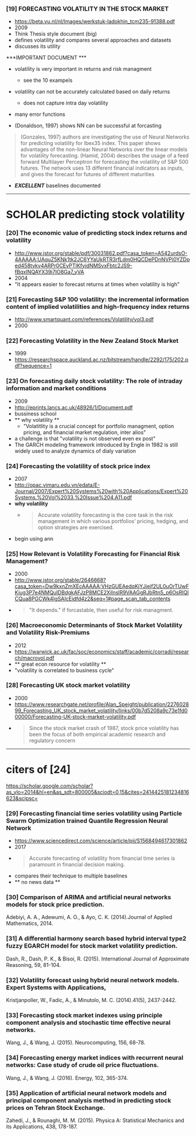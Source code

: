 

### [19] FORECASTING VOLATILITY IN THE STOCK MARKET
- https://beta.vu.nl/nl/Images/werkstuk-ladokhin_tcm235-91388.pdf
- 2009
- Think Thesis style document (big)
- defines volatility and compares several approaches and datasets
- discusses its utility

***IMPORTANT DOCUMENT ***

- volatility is very important in returns and risk managment
    - see the 10 exampels
- volatility can not be accurately calculated based on daily returns
    - does not capture intra day volatility
- many error functions

- (Donaldson, 1997) shows NN can be successful at forcasting
>  (Gonzales, 1997) authors are investigating the use of Neural Networks for predicting volatility for Ibex35 index. This paper shows advantages of the non-linear Neural Networks
over the linear models for volatility forecasting.
> (Hamid, 2004) describes the usage of a feed forward Multilayer Perceptron for
forecasting the volatility of S&P 500 futures. The network uses 13 different financial
indicators as inputs, and gives the forecast for futures of different maturities


- ***EXCELLENT*** baselines documented

-------
# SCHOLAR predicting stock volatility

### [20] The economic value of predicting stock index returns and volatility
- http://www.jstor.org/stable/pdf/30031862.pdf?casa_token=A542urdsO-4AAAAA:UAquZ5KNk1tk2JC6YYaUkRTR3rfLdm0HQCDePDnNVPi0YZDped458tvkv4ARPr0CEvPTIKfyidNMSvxFbtc2JS9-fBqxINQAYX39i7IO8Ga7_yVA
- 2004
- "It appears easier to forecast returns at times when volatility is high"

### [21] Forecasting S&P 100 volatility: the incremental information content of implied volatilities and high-frequency index returns
- http://www.smartquant.com/references/Volatility/vol3.pdf
- 2000

### [22] Forecasting Volatility in the New Zealand Stock Market
- 1999
- https://researchspace.auckland.ac.nz/bitstream/handle/2292/175/202.pdf?sequence=1

### [23] On forecasting daily stock volatility: The role of intraday information and market conditions
- 2009
- http://eprints.lancs.ac.uk/48926/1/Document.pdf
- bussiness school
- ** why volatility **
    - "Volatitlity is a crucial concept for portfolio managment, option pricing, and financial market regulation, inter alios"
- a challenge is that "volatility is not observed even ex post"
- The GARCH modeling framework introduced by Engle in 1982 is still widely used to analyze dynamics of dialy variation

### [24] Forecasting the volatility of stock price index
- 2007
- http://opac.vimaru.edu.vn/edata/E-Journal/2007/Expert%20Systems%20with%20Applications/Expert%20Systems.%20Vol%2033.%20Issue%204.A11.pdf
- **why volatility**
    - > Accurate volatility forecasting is the core task in the risk management in which various portfolios’ pricing, hedging, and option strategies are exercised.
- begin using ann


### [25] How Relevant is Volatility Forecasting for Financial Risk Management?
- 2000
- http://www.jstor.org/stable/2646668?casa_token=Dw9kxnZmXEcAAAAA:VHzGUEAedqKjYJiejf2UL0uOrTUwFKiug3P7e4NMQuIDBdgkAFJzP8MCE2XjlnslR9VAAGgRJbRtn5_p6OsRIQICQua8PGCWk4IgSAIcEidfd4z2&seq=1#page_scan_tab_contents
- > "It depends." if  forcastable, then useful for risk managment.

### [26] Macroeconomic Determinants of Stock Market Volatility and Volatility Risk-Premiums
- 2012
- https://warwick.ac.uk/fac/soc/economics/staff/academic/corradi/research/macrovol.pdf
- ** great econ resource for volatility **
- "volatility is correlated to business cycle"

### [28] Forecasting UK stock market volatility
- 2000
- https://www.researchgate.net/profile/Alan_Speight/publication/227602899_Forecasting_UK_stock_market_volatility/links/00b7d5208a9c73e1fd000000/Forecasting-UK-stock-market-volatility.pdf
- > Since the stock market crash of 1987, stock price volatility
has been the focus of both empirical academic research and
regulatory concern


----
# citers of [24]
https://scholar.google.com/scholar?as_ylo=2014&hl=en&as_sdt=800005&sciodt=0,15&cites=2414425181234816623&scipsc=

### [29] Forecasting financial time series volatility using Particle Swarm Optimization trained Quantile Regression Neural Network
- https://www.sciencedirect.com/science/article/pii/S1568494617301862
- 2017
- > Accurate forecasting of volatility from financial time series is paramount in financial decision making.
- compares their technique to multiple baselines
- ** no news data **


### [30]  Comparison of ARIMA and artificial neural networks models for stock price prediction.
Adebiyi, A. A., Adewumi, A. O., & Ayo, C. K. (2014).Journal of Applied Mathematics, 2014.

### [31]  A differential harmony search based hybrid interval type2 fuzzy EGARCH model for stock market volatility prediction.
Dash, R., Dash, P. K., & Bisoi, R. (2015). International Journal of Approximate Reasoning, 59, 81-104.

### [32]  Volatility forecast using hybrid neural network models. Expert Systems with Applications,
Kristjanpoller, W., Fadic, A., & Minutolo, M. C. (2014).41(5), 2437-2442.

### [33] Forecasting stock market indexes using principle component analysis and stochastic time effective neural networks.
Wang, J., & Wang, J. (2015). Neurocomputing, 156, 68-78.

### [34] Forecasting energy market indices with recurrent neural networks: Case study of crude oil price fluctuations.
Wang, J., & Wang, J. (2016).  Energy, 102, 365-374.

### [35] Application of artificial neural network models and principal component analysis method in predicting stock prices on Tehran Stock Exchange.
Zahedi, J., & Rounaghi, M. M. (2015). Physica A: Statistical Mechanics and its Applications, 438, 178-187.
